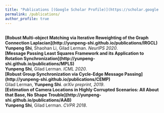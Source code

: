 ```yaml
---
title: "Publications [(Google Scholar Profile)](https://scholar.google.com/citations?user=0C9Hu_MAAAAJ&hl=en)"
permalink: /publications/
author_profile: true
---
```

<br>
<b>[Robust Multi-object Matching via Iterative Reweighting of the Graph Connection Laplacian](http://yunpeng-shi.github.io/publications/IRGCL)</b> <br> 
<b>Yunpeng Shi</b>, Shaohan Li, Gilad Lerman.
<i>NeurIPS 2020</i>.

<br>
<b>[Message Passing Least Squares Framework and its Application to Rotation Synchronization](http://yunpeng-shi.github.io/publications/MPLS)</b> <br> 
<b>Yunpeng Shi</b>, Gilad Lerman.
<i>ICML 2020</i>.

<br>
<b>[Robust Group Synchronization via Cycle-Edge Message Passing](http://yunpeng-shi.github.io/publications/CEMP)</b> <br> 
Gilad Lerman, <b>Yunpeng Shi</b>.
<i>arXiv preprint, 2019</i>.

<br>
<b>[Estimation of Camera Locations in Highly Corrupted Scenarios: All About that Base, No Shape Trouble](http://yunpeng-shi.github.io/publications/AAB)</b> <br> 
<b>Yunpeng Shi</b>, Gilad Lerman.
<i>CVPR 2018</i>.
